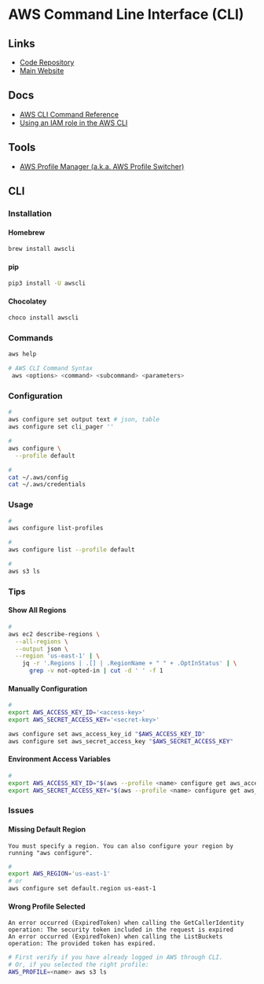 # AWS Command Line Interface (CLI)

## Links

- [Code Repository](https://github.com/aws/aws-cli)
- [Main Website](https://aws.amazon.com/cli/)

## Docs

- [AWS CLI Command Reference](https://docs.aws.amazon.com/cli/latest/reference/)
- [Using an IAM role in the AWS CLI](https://docs.aws.amazon.com/cli/latest/userguide/cli-configure-role.html)

## Tools

- [AWS Profile Manager (a.k.a. AWS Profile Switcher)](/aws-profile-manager.md)

## CLI

### Installation

#### Homebrew

```sh
brew install awscli
```

#### pip

```sh
pip3 install -U awscli
```

#### Chocolatey

```sh
choco install awscli
```

### Commands

```sh
aws help

# AWS CLI Command Syntax
 aws <options> <command> <subcommand> <parameters>
```

### Configuration

```sh
#
aws configure set output text # json, table
aws configure set cli_pager ''

#
aws configure \
  --profile default

#
cat ~/.aws/config
cat ~/.aws/credentials
```

### Usage

```sh
#
aws configure list-profiles

#
aws configure list --profile default

#
aws s3 ls
```

### Tips

#### Show All Regions

```sh
#
aws ec2 describe-regions \
  --all-regions \
  --output json \
  --region 'us-east-1' | \
    jq -r '.Regions | .[] | .RegionName + " " + .OptInStatus' | \
      grep -v not-opted-in | cut -d ' ' -f 1
```

#### Manually Configuration

```sh
#
export AWS_ACCESS_KEY_ID='<access-key>'
export AWS_SECRET_ACCESS_KEY='<secret-key>'

aws configure set aws_access_key_id "$AWS_ACCESS_KEY_ID"
aws configure set aws_secret_access_key "$AWS_SECRET_ACCESS_KEY"
```

#### Environment Access Variables

```sh
#
export AWS_ACCESS_KEY_ID="$(aws --profile <name> configure get aws_access_key_id)"
export AWS_SECRET_ACCESS_KEY="$(aws --profile <name> configure get aws_secret_access_key)"
```

### Issues

#### Missing Default Region

```log
You must specify a region. You can also configure your region by running "aws configure".
```

```sh
#
export AWS_REGION='us-east-1'
# or
aws configure set default.region us-east-1
```

#### Wrong Profile Selected

```log
An error occurred (ExpiredToken) when calling the GetCallerIdentity operation: The security token included in the request is expired
An error occurred (ExpiredToken) when calling the ListBuckets operation: The provided token has expired.
```

```sh
# First verify if you have already logged in AWS through CLI.
# Or, if you selected the right profile:
AWS_PROFILE=<name> aws s3 ls
```
